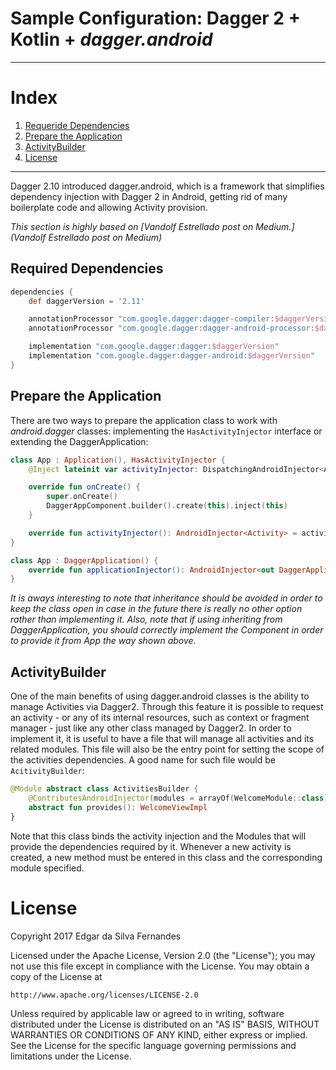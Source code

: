 # Sample Configuration: Dagger 2 + Kotlin + _dagger.android_

---
# Index
 1. [Requeride Dependencies](#dependencies)
 2. [Prepare the Application](#application)
 3. [ActivityBuilder](#activitybuilder)
 4. [License](#license)

---
Dagger 2.10 introduced dagger.android, which is a framework that simplifies dependency injection with Dagger 2 in Android, getting rid of many boilerplate code and allowing Activity provision.

_This section is highly based on [Vandolf Estrellado post on Medium.](Vandolf Estrellado post on Medium)_

<a name="dependencies"></a>

## Required Dependencies
```Groovy
dependencies {
    def daggerVersion = '2.11'

    annotationProcessor "com.google.dagger:dagger-compiler:$daggerVersion"
    annotationProcessor "com.google.dagger:dagger-android-processor:$daggerVersion"

    implementation "com.google.dagger:dagger:$daggerVersion"
    implementation "com.google.dagger:dagger-android:$daggerVersion"
}
```

<a name="application"></a>

## Prepare the Application
There are two ways to prepare the application class to work with _android.dagger_ classes: implementing the ```HasActivityInjector``` interface or extending the DaggerApplication:

```Kotlin
class App : Application(), HasActivityInjector {
    @Inject lateinit var activityInjector: DispatchingAndroidInjector<Activity>

    override fun onCreate() {
        super.onCreate()
        DaggerAppComponent.builder().create(this).inject(this)
    }

    override fun activityInjector(): AndroidInjector<Activity> = activityInjector
}

class App : DaggerApplication() {
    override fun applicationInjector(): AndroidInjector<out DaggerApplication> = DaggerAppComponent.builder().create(this)
}
```
_It is aways interesting to note that inheritance should be avoided in order to keep the class open in case in the future there is really no other option rather than implementing it. Also, note that if using inheriting from DaggerApplication, you should correctly implement the Component in order to provide it from App the way shown above._

<a name="activitybuilder"></a>

## ActivityBuilder
One of the main benefits of using dagger.android classes is the ability to manage Activities via Dagger2. Through this feature it is possible to request an activity - or any of its internal resources, such as context or fragment manager - just like any other class managed by Dagger2. In order to implement it, it is useful to have a file that will manage all activities and its related modules. This file will also be the entry point for setting the scope of the activities dependencies. A good name for such file would be ```AcitivityBuilder```:

```Kotlin
@Module abstract class ActivitiesBuilder {
    @ContributesAndroidInjector(modules = arrayOf(WelcomeModule::class))
    abstract fun provides(): WelcomeViewImpl
}
```
Note that this class binds the activity injection and the Modules that will provide the dependencies required by it. Whenever a new activity is created, a new method must be entered in this class and the corresponding module specified.

<a name="license"></a>

# License
Copyright 2017 Edgar da Silva Fernandes

Licensed under the Apache License, Version 2.0 (the "License");
you may not use this file except in compliance with the License.
You may obtain a copy of the License at

    http://www.apache.org/licenses/LICENSE-2.0

Unless required by applicable law or agreed to in writing, software
distributed under the License is distributed on an "AS IS" BASIS,
WITHOUT WARRANTIES OR CONDITIONS OF ANY KIND, either express or implied.
See the License for the specific language governing permissions and
limitations under the License.
